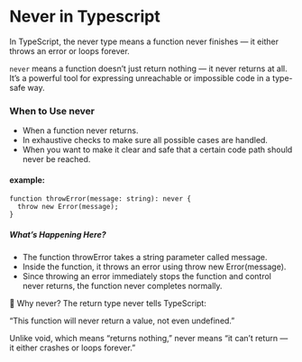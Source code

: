 # Never in Typescript
In TypeScript, the never type means a function never finishes — it either throws an error or loops forever.

`never` means a function doesn’t just return nothing — it never returns at all.
It’s a powerful tool for expressing unreachable or impossible code in a type-safe way.

### When to Use never
* When a function never returns.
* In exhaustive checks to make sure all possible cases are handled.
* When you want to make it clear and safe that a certain code path should never be reached.


#### example: 
```
function throwError(message: string): never {
  throw new Error(message);
}
```

##### What’s Happening Here?
* The function throwError takes a string parameter called message.
* Inside the function, it throws an error using throw new Error(message).
* Since throwing an error immediately stops the function and control never returns, the function never completes normally.

🚨 Why never?
The return type never tells TypeScript:

“This function will never return a value, not even undefined.”

Unlike void, which means “returns nothing,” never means “it can’t return — it either crashes or loops forever.”









